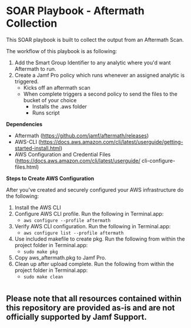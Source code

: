 # SOAR Playbook - Aftermath Collection

This SOAR playbook is built to collect the output from an Aftermath Scan. 

The workflow of this playbook is as following:

1. Add the Smart Group Identifier to any analytic where you'd want Aftermath to run.
2. Create a Jamf Pro policy which runs whenever an assigned analytic is triggered.
    - Kicks off an aftermath scan
    - When complete triggers a second policy to send the files to the bucket of your choice
        - Installs the .aws folder
        - Runs script

**Dependencies**
- Aftermath (https://github.com/jamf/aftermath/releases)
- AWS-CLI (https://docs.aws.amazon.com/cli/latest/userguide/getting-started-install.html)
- AWS Configuration and Credential Files (https://docs.aws.amazon.com/cli/latest/userguide/ cli-configure-files.html)


**Steps to Create AWS Configuration**

After you've created and securely configured your AWS infrastructure do the following:
1. Install the AWS CLI 
2. Configure AWS CLI profile. Run the following in Terminal.app:
    - `aws configure --profile aftermath`
3. Verify AWS CLI configuration. Run the following in Terminal.app:
    - `aws configure list --profile aftermath`
3. Use included makefile to create pkg. Run the following from within the project folder in Terminal.app:
    - `sudo make pkg`
4. Copy aws_aftermath.pkg to Jamf Pro.
5. Clean up after upload complete. Run the following from within the project folder in Terminal.app:
    - `sudo make clean`
#
## Please note that all resources contained within this repository are provided as-is and are not officially supported by Jamf Support.